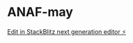 # ANAF-may

[Edit in StackBlitz next generation editor ⚡️](https://stackblitz.com/~/github.com/Ballies-Eddy/ANAF-may)